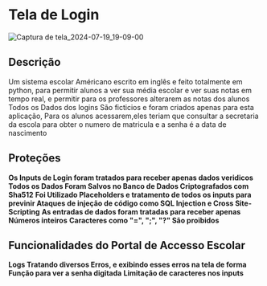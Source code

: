 # Tela de Login 

![Captura de tela_2024-07-19_19-09-00](https://github.com/user-attachments/assets/e316b66c-f5cb-4043-81ad-d715442a8dc8)



## Descrição
Um sistema escolar Américano escrito em inglês e feito totalmente em python, para permitir alunos a ver sua média escolar e ver suas notas em tempo real, e permitir para os professores alterarem as notas dos alunos
Todos os Dados dos logins São ficticios e foram criados apenas para esta aplicação, Para os alunos acessarem,eles teriam que consultar a secretaria da escola para obter o numero de matricula
e a senha é a data de nascimento 

## Proteções 
**Os Inputs de Login foram tratados para receber apenas dados veridicos**
**Todos os Dados Foram Salvos no Banco de Dados Criptografados com Sha512**
**Foi Utilizado Placeholders e tratamento de todos os inputs para previnir Ataques de injeção de código como SQL Injection e Cross Site-Scripting**
**As entradas de dados foram tratadas para receber apenas Números inteiros**
**Caracteres como "=", ";", "?" São proibidos**

## Funcionalidades do Portal de Accesso Escolar 
**Logs Tratando diversos Erros, e exibindo esses erros na tela de forma**
**Função para ver a senha digitada**
**Limitação de caracteres nos inputs** 

